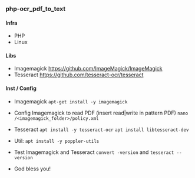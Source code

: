 ### php-ocr_pdf_to_text

#### Infra
- PHP
- Linux

#### Libs
- Imagemagick https://github.com/ImageMagick/ImageMagick
- Tesseract https://github.com/tesseract-ocr/tesseract

#### Inst / Config
- Imagemagick
`apt-get install -y imagemagick`

- Config Imagemagick to read PDF (insert read|write in pattern PDF)
`nano /<imagemagick_folder>/policy.xml` 
 
- Tesseract
`apt install -y tesseract-ocr`
`apt install libtesseract-dev`

- Util:
`apt install -y poppler-utils`

- Test Imagemagick and Tesseract
`convert -version` and `tesseract --version`

- God bless you!
